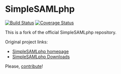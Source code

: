 SimpleSAMLphp
=============
[![Build Status](https://travis-ci.org/tbenr/simplesamlphp.svg?branch=master)](https://travis-ci.org/tbenr/simplesamlphp)
[![Coverage Status](https://img.shields.io/coveralls/tbenr/simplesamlphp.svg)](https://coveralls.io/r/tbenr/simplesamlphp)

This is a fork of the official SimpleSAMLphp repository. 

Original project links:

* [SimpleSAMLphp homepage](https://simplesamlphp.org)
* [SimpleSAMLphp Downloads](https://simplesamlphp.org/download)

Please, [contribute](CONTRIBUTE.md)!
